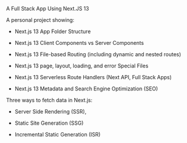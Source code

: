 A Full Stack App Using Next.JS 13

A personal project showing:

- Next.js 13 App Folder Structure

- Next.js 13 Client Components vs Server Components

- Next.js 13 File-based Routing (including dynamic and nested routes)

- Next.js 13 page, layout, loading, and error Special Files

- Next.js 13 Serverless Route Handlers (Next API, Full Stack Apps)

- Next.js 13 Metadata and Search Engine Optimization (SEO)

Three ways to fetch data in Next.js:
- Server Side Rendering (SSR),

- Static Site Generation (SSG)

- Incremental Static Generation (ISR)
